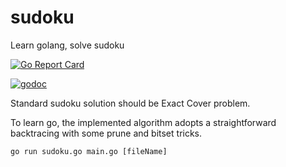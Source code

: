 # sudoku
Learn golang, solve sudoku

[![Go Report Card](https://goreportcard.com/badge/github.com/nanw1103/sudoku)](https://goreportcard.com/report/github.com/nanw1103/sudoku)

[![godoc](https://godoc.org/github.com/nanw1103/sudoku?status.svg)](https://godoc.org/github.com/nanw1103/sudoku)

Standard sudoku solution should be Exact Cover problem.

To learn go, the implemented algorithm adopts a straightforward backtracing with some prune and bitset tricks.


```
go run sudoku.go main.go [fileName]
```
